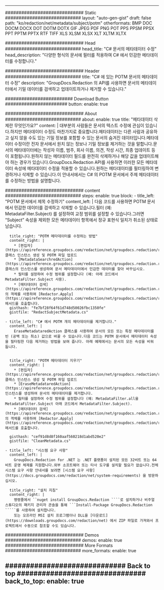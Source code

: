 
---
############################# Static ############################
layout: "auto-gen-gist" 
draft: false
path: "ko/redaction/net/metadata/subject/potm"
otherformats: BMP DOC DOCM DOCX DOT DOTM DOTX GIF JPEG PDF PNG POT PPS PPSM PPSX PPT PPTM PPTX RTF TIFF XLS XLSM XLSX XLT XLTM XLTX  

############################# Head ############################
head_title: "C# 문서의 메타데이터 수정"
head_description: "다양한 형식의 문서에 필터를 적용하여 C# 에서 민감한 메타데이터를 수정합니다."

############################# Header ############################
title: "C# 에 있는 POTM 문서의 메타데이터 수정"
description: "GroupDocs.Redaction 의 API를 사용하면 문서의 메타데이터에서 기밀 데이터를 검색하고 업데이트하거나 제거할 수 있습니다."

######################### Download Button #######################
button:
    enable: true

############################# About ############################
about:
    enable: true
    title: "메타데이터 삭제란 무엇인가요?"
    content: |
        대부분의 사람들은 문서의 텍스트 수정에 관심이 있습니다.하지만 메타데이터 수정도 마찬가지로 중요합니다.메타데이터는 다른 사람과 공유하고 싶지 않을 수도 있는 기밀 정보를 포함할 수 있는 문서의 숨겨진 데이터입니다.메타데이터 수정이란 전자 문서에서 원치 않는 정보나 기밀 정보를 제거하는 것을 말합니다.문서의 메타데이터에는 작성자 이름, 범주, 회사 이름, 의견, 작성 시간, 최종 업데이트 등이 포함됩니다.원하지 않는 메타데이터 필드를 완전히 삭제하거나 해당 값을 업데이트해야 하는 경우가 있습니다.GroupDocs.Redaction API를 사용하면 이러한 모든 메타데이터 속성에 메타데이터 수정을 적용할 수 있습니다.원하는 메타데이터를 필터링하여 변경하거나 삭제할 수 있습니다.이 안내서에서는 C# 의 POTM 문서에서 주제 메타데이터를 수정하는 방법을 설명합니다.

############################# content ############################
steps:
    enable: true
    block:
    - title_left: "POTM 문서에서 제목 수정하기"
      content_left: |
        다음 코드를 사용하면 POTM 문서에서 민감한 데이터를 검색하고 삭제할 수 있습니다.필터 (예: MetadataFilter.Subject) 를 설정하여 교정 범위를 설정할 수 있습니다.그러면 “Subject” 속성을 제외한 모든 메타데이터 항목에서 정규 표현식 일치가 취소된 상태로 남습니다.
        

      title_right: "POTM 메타데이터를 수정하는 방법"
      content_right: |
        * [편집자](https://apireference.groupdocs.com/redaction/net/groupdocs.redaction/redactor) 클래스 인스턴스 생성 및 POTM 파일 업로드
        * [MetadataSearchredAction](https://apireference.groupdocs.com/redaction/net/groupdocs.redaction.redactions/metadatasearchredaction) 클래스의 인스턴스를 생성하여 문서 메타데이터에서 민감한 데이터를 찾아 바꾸십시오.
        * 필터를 설정하여 수정 범위를 설정합니다 (예: 아래 코드에서 MetadataFilter.Subject 사용).
        * [메타데이터 검색](https://apireference.groupdocs.com/redaction/net/groupdocs.redaction.redactions/metadatasearchredaction) 의 객체를 사용하여 [Redactor.Apply](https://apireference.groupdocs.com/redaction/net/groupdocs.redaction/redactor/methods/apply/index) 메서드를 호출합니다.        
      gisthash: "fe7bf28f64f61d748d50026fbc1350fe"
      gistfile: "RedactSubjectMetadata.cs"

    - title_left: "C# 에서 POTM 개의 메타데이터를 제거합니다."
      content_left: |
        EraseMetadataredAction 클래스를 사용하여 문서의 모든 또는 특정 메타데이터를 빈 (공백 또는 최소) 값으로 바꿀 수 있습니다.다음 코드는 POTM 문서에서 메타데이터 속성을 필터링한 다음 제거하는 방법을 보여 줍니다. 아래 예제에서는 문서의 모든 속성을 비워 둡니다.
        
        
      title_right: "POTM 메타데이터 지우기"
      content_right: |
        * [편집자](https://apireference.groupdocs.com/redaction/net/groupdocs.redaction/redactor) 클래스 인스턴스 생성 및 POTM 파일 업로드
        * [EraseMetadataredAction](https://apireference.groupdocs.com/redaction/net/groupdocs.redaction.redactions/erasemetadataredaction) 인스턴스를 생성하여 문서의 메타데이터를 제거합니다.
        * 필터를 설정하여 수정 범위를 설정합니다 (예: MetadataFilter.all을 MetadataFilter.Subject 아래 코드에서 MetadataFilter.Subject). 
        * [메타데이터 검색](https://apireference.groupdocs.com/redaction/net/groupdocs.redaction.redactions/metadatasearchredaction) 의 객체를 사용하여 [Redactor.Apply](https://apireference.groupdocs.com/redaction/net/groupdocs.redaction/redactor/methods/apply/index) 메서드를 호출합니다.
        
      gisthash: "cef91d8d8f160aaf560218d1abd520e2"
      gistfile: "CleanMetadata.cs"

    - title_left: "시스템 요구 사항"
      content_left: |
        GroupDocs.Redaction for .NET 는 .NET 플랫폼이 설치된 모든 32비트 또는 64비트 운영 체제를 지원합니다.외부 소프트웨어 또는 타사 도구를 설치할 필요가 없습니다.전체 시스템 요구 사항 안내서를 보려면 [시스템 요구 사항](https://docs.groupdocs.com/redaction/net/system-requirements) 을 방문하십시오.
        
      title_right: "설치 지침"
      content_right: |
        명령줄에서 ``nuget install GroupDocs.Redaction ````로 설치하거나 비주얼 스튜디오의 패키지 관리자 콘솔을 통해 ```Install-Package GroupDocs.Redaction `````를 사용하여 설치합니다. 
        또는 오프라인 MSI 설치 프로그램이나 DLL을 [다운로드](https://downloads.groupdocs.com/redaction/net) 에서 ZIP 파일로 가져와서 프로젝트에서 수동으로 참조할 수도 있습니다.

############################# Demos ############################
demos:
    enable: true
############################# More Formats ############################
more_formats:
    enable: true

############################# Back to top ###############################
back_to_top:
    enable: true
---